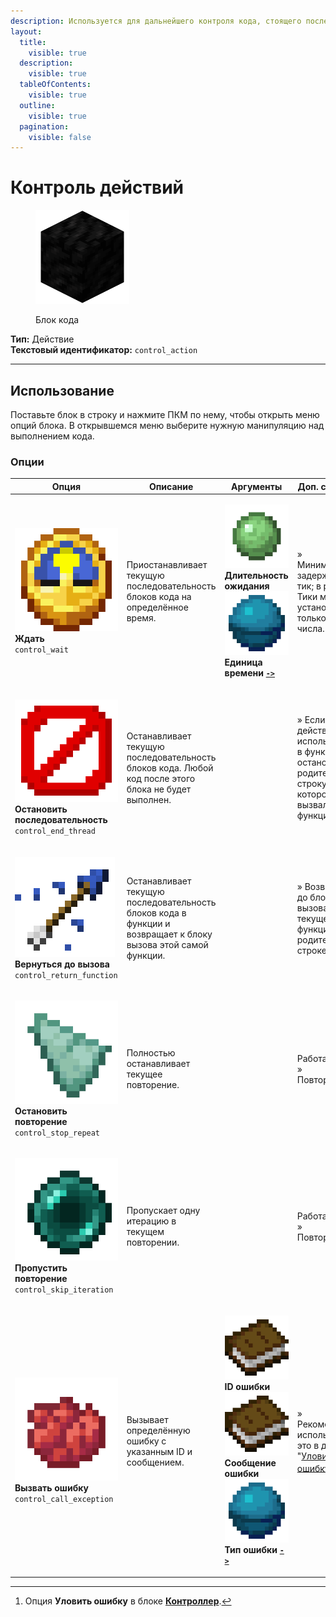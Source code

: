 ```yaml
---
description: Используется для дальнейшего контроля кода, стоящего после этого блока.
layout:
  title:
    visible: true
  description:
    visible: true
  tableOfContents:
    visible: true
  outline:
    visible: true
  pagination:
    visible: false
---
```


# Контроль действий

<figure><img src="../../../.gitbook/assets/coal_block.png" alt="" width="150"><figcaption><p>Блок кода</p></figcaption></figure>

**Тип:** Действие\
**Текстовый идентификатор:** `control_action`

***

## Использование

Поставьте блок в строку и нажмите ПКМ по нему, чтобы открыть меню опций блока. В открывшемся меню выберите нужную манипуляцию над выполнением кода.

### Опции

| Опция                                                                                                                                                                   | Описание                                                                                                       | Аргументы                                                                                                                                                                                                                                                                                                                                                                                                                                                                                                                        | Доп. сведения                                                                                              |
| ----------------------------------------------------------------------------------------------------------------------------------------------------------------------- | -------------------------------------------------------------------------------------------------------------- | -------------------------------------------------------------------------------------------------------------------------------------------------------------------------------------------------------------------------------------------------------------------------------------------------------------------------------------------------------------------------------------------------------------------------------------------------------------------------------------------------------------------------------- | ---------------------------------------------------------------------------------------------------------- |
| <p><img src="../../../.gitbook/assets/clock.png" alt="" data-size="line"> <strong>Ждать</strong><br><code>control_wait</code></p>                                       | Приостанавливает текущую последовательность блоков кода на определённое время.                                 | <p><a href="../arguments/number.md"><img src="../../../.gitbook/assets/slime_ball.png" alt="" data-size="line"></a> <strong>Длительность ожидания</strong><br><a href="../arguments/enum.md"><img src="../../../.gitbook/assets/heart_of_the_sea.png" alt="" data-size="line"></a> <strong>Единица времени</strong> <a data-footnote-ref href="#user-content-fn-1"><strong><code>-></code></strong></a></p>                                                                                                                      | » Минимальная задержка - 1 тик; в режиме Тики можно установить только целые числа.                         |
| <p><img src="../../../.gitbook/assets/barrier.png" alt="" data-size="line"> <strong>Остановить последовательность</strong><br><code>control_end_thread</code></p>       | Останавливает текущую последовательность блоков кода. Любой код после этого блока не будет выполнен.           |                                                                                                                                                                                                                                                                                                                                                                                                                                                                                                                                  | » Если действие было использовано в функциях, то остановит родительскую строку, в которой вызвали функцию. |
| <p><img src="../../../.gitbook/assets/arrow_of_splashing.png" alt="" data-size="line"> <strong>Вернуться до вызова</strong><br><code>control_return_function</code></p> | Останавливает текущую последовательность блоков кода в функции и возвращает к блоку вызова этой самой функции. |                                                                                                                                                                                                                                                                                                                                                                                                                                                                                                                                  | » Возвращает до блока вызова текущей функции в родительской строке.                                        |
| <p><img src="../../../.gitbook/assets/prismarine_shard.png" alt="" data-size="line"> <strong>Остановить повторение</strong><br><code>control_stop_repeat</code></p>     | Полностью останавливает текущее повторение.                                                                    |                                                                                                                                                                                                                                                                                                                                                                                                                                                                                                                                  | <p>Работает с:<br>» Повторениями</p>                                                                       |
| <p><img src="../../../.gitbook/assets/ender_pearl.png" alt="" data-size="line"> <strong>Пропустить повторение</strong><br><code>control_skip_iteration</code></p>       | Пропускает одну итерацию в текущем повторении.                                                                 |                                                                                                                                                                                                                                                                                                                                                                                                                                                                                                                                  | <p>Работает с:<br>» Повторениями</p>                                                                       |
| <p><img src="../../../.gitbook/assets/red_dye.png" alt="" data-size="line"> <strong>Вызвать ошибку</strong><br><code>control_call_exception</code></p>                  | Вызывает определённую ошибку с указанным ID и сообщением.                                                      | <p><a href="../arguments/text.md"><img src="../../../.gitbook/assets/book.png" alt="" data-size="line"></a> <strong>ID ошибки</strong><br><a href="../arguments/text.md"><img src="../../../.gitbook/assets/book.png" alt="" data-size="line"></a> <strong>Сообщение ошибки</strong><br><a href="../arguments/enum.md"><img src="../../../.gitbook/assets/heart_of_the_sea.png" alt="" data-size="line"></a> <strong>Тип ошибки</strong> <a data-footnote-ref href="#user-content-fn-3"><strong><code>-></code></strong></a></p> | » Рекомендуется использовать это в действии "[Уловить ошибку](#user-content-fn-2)[^2]".                    |

[^1]: * Тики
    * Секунды
    * Минуты

[^2]: Опция **Уловить ошибку** в блоке [**Контроллер**](controller.md).

[^3]: * Предупреждение
    * Ошибка
    * Критическая
